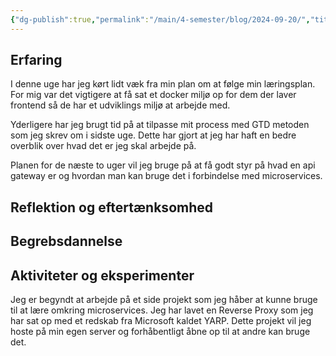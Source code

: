 ```yaml
---
{"dg-publish":true,"permalink":"/main/4-semester/blog/2024-09-20/","title":"Fre. d. 20. Sep","hide":true,"tags":["Systemudvikling","Projektarbejde","Programmering","Microservices"],"created":"2024-09-20T11:22:55.194+02:00"}
---
```



## Erfaring

I denne uge har jeg kørt lidt væk fra min plan om at følge min læringsplan. For
mig var det vigtigere at få sat et docker miljø op for dem der laver frontend så
de har et udviklings miljø at arbejde med.

Yderligere har jeg brugt tid på at tilpasse mit process med GTD metoden som jeg
skrev om i sidste uge. Dette har gjort at jeg har haft en bedre overblik over
hvad det er jeg skal arbejde på.

Planen for de næste to uger vil jeg bruge på at få godt styr på hvad en api
gateway er og hvordan man kan bruge det i forbindelse med microservices.

## Reflektion og eftertænksomhed

## Begrebsdannelse

## Aktiviteter og eksperimenter

Jeg er begyndt at arbejde på et side projekt som jeg håber at kunne bruge til at
lære omkring microservices. Jeg har lavet en Reverse Proxy som jeg har sat op
med et redskab fra Microsoft kaldet YARP. Dette projekt vil jeg hoste på min
egen server og forhåbentligt åbne op til at andre kan bruge det.
